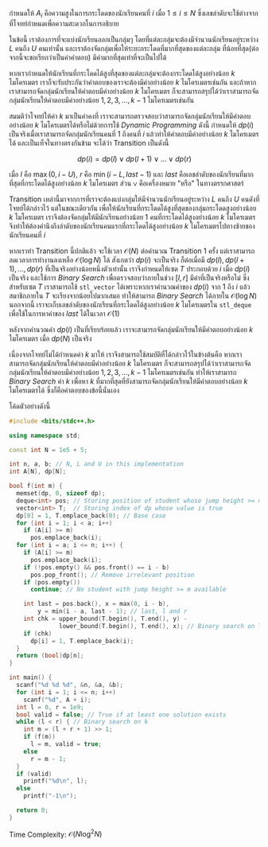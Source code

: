 กำหนดให้ $A_i$ คือความสูงในการกระโดดของนักเรียนคนที่ $i$ เมื่อ $1 \leq i \leq N$ ซึ่งเลขลำดับจะใช้ต่างจากที่โจทย์กำหนดเพื่อความสะดวกในการอธิบาย

ในข้อนี้ เราต้องการที่จะแบ่งนักเรียนออกเป็นกลุ่มๆ โดยที่แต่ละกลุ่มจะต้องมีจำนวนนักเรียนอยู่ระหว่าง $L$ คนถึง $U$ คนเท่านั้น และเราต้องจัดกลุ่มเพื่อให้ระยะกระโดดที่มากที่สุดของแต่ละกลุ่ม ที่น้อยที่สุด(ต่อจากนี้จะขอเรียกว่าเป็นค่าคำตอบ) มีค่ามากที่สุดเท่าที่จะเป็นไปได้

หากเรากำหนดให้นักเรียนที่กระโดดได้สูงที่สุดของแต่ละกลุ่มจะต้องกระโดดได้สูงอย่างน้อย $k$ ไมโครเมตร เราก็จะรับประกันว่าคำตอบของเราจะต้องมีค่าอย่างน้อย $k$ ไมโครเมตรเช่นกัน และถ้าหากเราสามารถจัดกลุ่มนักเรียนให้คำตอบมีค่าอย่างน้อย $k$ ไมโครเมตร ก็จะสามารถสรุปได้ว่าเราสามารถจัดกลุ่มนักเรียนให้คำตอบมีค่าอย่างน้อย $1, 2, 3, ..., k - 1$ ไมโครเมตรเช่นกัน

สมมติว่าโจทย์ให้ค่า $k$ มาเป็นค่าคงที่ เราจะสามารถตรวจสอบว่าสามารถจัดกลุ่มนักเรียนให้มีคำตอบอย่างน้อย $k$ ไมโครเมตรได้หรือไม่ด้วยการใช้ *Dynamic Programming* ดังนี้ กำหนดให้ $dp(i)$ เป็นจริงเมื่อเราสามารถจัดกลุ่มนักเรียนคนที่ $1$ ถึงคนที่ $i$ แล้วทำให้คำตอบมีค่าอย่างน้อย $k$ ไมโครเมตรได้ และเป็นเท็จในทางตรงกันข้าม จะได้ว่า Transition เป็นดังนี้

$$dp(i) = dp(l) \vee dp(l + 1) \vee ... \vee dp(r)$$

เมื่อ $l$ คือ $\max(0, i - U)$, $r$ คือ $\min(i - L, last - 1)$ และ $last$ คือเลขลำดับของนักเรียนที่มากที่สุดที่กระโดดได้สูงอย่างน้อย $k$ ไมโครเมตร ส่วน $\vee$ คือเครื่องหมาย "หรือ" ในทางตรรกศาสตร์ 

Transition เหล่านี้มาจากการที่เราจะต้องแบ่งกลุ่มให้มีจำนวนนักเรียนอยู่ระหว่าง $L$ คนถึง $U$ คนดังที่โจทย์ได้กล่าวไว้ แต่ในขณะเดียวกัน เพื่อให้นักเรียนที่กระโดดได้สูงที่สุดของกลุ่มกระโดดสูงอย่างน้อย $k$ ไมโครเมตร เราจึงต้องจัดกลุ่มให้มีนักเรียนอย่างน้อย 1 คนที่กระโดดได้สูงอย่างน้อย $k$ ไมโครเมตร จึงทำให้ต้องคำนึงถึงลำดับของนักเรียนคนแรกที่กระโดดได้สูงอย่างน้อย $k$ ไมโครเมตรไปทางซ้ายของนักเรียนคนที่ $i$

หากเราทำ Transition นี้ปกติแล้ว จะใช้เวลา $\mathcal{O}(N)$ ต่อคำนวณ Transition 1 ครั้ง แต่เราสามารถลดเวลาการทำงานลงเหลือ $\mathcal{O}(\log N)$ ได้ สังเกตว่า $dp(i)$ จะเป็นจริง ก็ต่อเมื่อมี $dp(l), dp(l + 1), ... , dp(r)$ ที่เป็นจริงอย่างน้อยหนึ่งตัวเท่านั้น เราจึงกำหนดให้เซต $T$ ประกอบด้วย $i$ เมื่อ $dp(i)$ เป็นจริง และใช้การ *Binary Search* เพื่อตรวจสอบว่าภายในช่วง $[l, r]$ มีค่าที่เป็นจริงหรือไม่ ซึ่งสำหรับเซต $T$ เราสามารถใช้ `stl_vector` ได้เพราะหากเราคำนวณค่าของ $dp(i)$ จาก $1$ ถึง $i$ แล้ว สมาชิกภายใน $T$ จะเรียงจากน้อยไปมากเสมอ ทำให้สามารถ *Binary Search* ได้ภายใน $\mathcal{O}(\log N)$ นอกจากนี้ เราจะเก็บเลขลำดับของนักเรียนที่กระโดดได้สูงอย่างน้อย $k$ ไมโครเมตรใน `stl_deque` เพื่อใช้ในการหาค่าของ $last$ ได้ในเวลา $\mathcal{O}(1)$

หลังจากคำนวณค่า $dp(i)$ เป็นที่เรียบร้อยแล้ว เราจะสามารถจัดกลุ่มนักเรียนให้มีคำตอบอย่างน้อย $k$ ไมโครเมตร เมื่อ $dp(N)$ เป็นจริง

เนื่องจากโจทย์ไม่ได้กำหนดค่า $k$ มาให้ เราจึงสามารถใช้สมบัติที่ได้กล่าวไว้ในข้างต้นคือ หากเราสามารถจัดกลุ่มนักเรียนให้คำตอบมีค่าอย่างน้อย $k$ ไมโครเมตร ก็จะสามารถสรุปได้ว่าเราสามารถจัดกลุ่มนักเรียนให้คำตอบมีค่าอย่างน้อย $1, 2, 3, ..., k - 1$ ไมโครเมตรเช่นกัน ทำให้เราสามารถ *Binary Search* ค่า $k$ เพื่อหา $k$ ที่มากที่สุดที่ยังสามารถจัดกลุ่มนักเรียนให้มีคำตอบอย่างน้อย $k$ ไมโครเมตรได้ ซึ่งก็คือคำตอบของข้อนี้นั่นเอง

โค้ดตัวอย่างดังนี้

```cpp
#include <bits/stdc++.h>

using namespace std;

const int N = 1e5 + 5;

int n, a, b; // N, L and U in this implementation
int A[N], dp[N];

bool f(int m) {
  memset(dp, 0, sizeof dp);
  deque<int> pos; // Storing position of student whose jump height >= m
  vector<int> T;  // Storing index of dp whose value is true
  dp[0] = 1, T.emplace_back(0); // Base case
  for (int i = 1; i < a; i++)
    if (A[i] >= m)
      pos.emplace_back(i);
  for (int i = a; i <= n; i++) {
    if (A[i] >= m)
      pos.emplace_back(i);
    if (!pos.empty() && pos.front() == i - b)
      pos.pop_front(); // Remove irrelevant position
    if (pos.empty())
      continue; // No student with jump height >= m available

    int last = pos.back(), x = max(0, i - b),
        y = min(i - a, last - 1); // last, l and r
    int chk = upper_bound(T.begin(), T.end(), y) -
              lower_bound(T.begin(), T.end(), x); // Binary search on T
    if (chk)
      dp[i] = 1, T.emplace_back(i);
  }
  return (bool)dp[n];
}

int main() {
  scanf("%d %d %d", &n, &a, &b);
  for (int i = 1; i <= n; i++)
    scanf("%d", A + i);
  int l = 0, r = 1e9;
  bool valid = false; // True if at least one solution exists
  while (l < r) { // Binary search on k
    int m = (l + r + 1) >> 1;
    if (f(m))
      l = m, valid = true;
    else
      r = m - 1;
  }
  if (valid)
    printf("%d\n", l);
  else
    printf("-1\n");

  return 0;
}
```

Time Complexity: $\mathcal{O}(N \log^2 N)$
